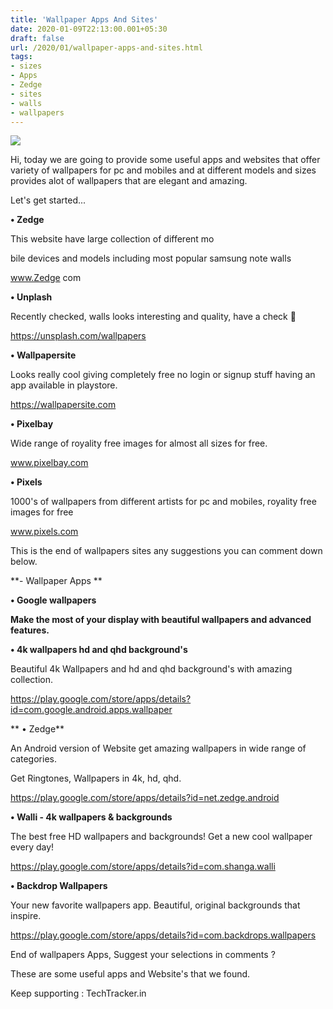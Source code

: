 ```yaml
---
title: 'Wallpaper Apps And Sites'
date: 2020-01-09T22:13:00.001+05:30
draft: false
url: /2020/01/wallpaper-apps-and-sites.html
tags: 
- sizes
- Apps
- Zedge
- sites
- walls
- wallpapers
---
```


  

[![](https://lh3.googleusercontent.com/-hOVcwy_cFbc/XhleJimo-cI/AAAAAAAAAtg/hY79zVptPv4ip5MhMoDb5DJPGoHbSsXMwCLcBGAsYHQ/s1600/20191231_134255-41-01-07.jpeg)](https://lh3.googleusercontent.com/-hOVcwy_cFbc/XhleJimo-cI/AAAAAAAAAtg/hY79zVptPv4ip5MhMoDb5DJPGoHbSsXMwCLcBGAsYHQ/s1600/20191231_134255-41-01-07.jpeg)

  

Hi, today we are going to provide some useful apps and websites that offer variety of wallpapers for pc and mobiles and at different models and sizes provides alot of wallpapers that are elegant and amazing.

  

Let's get started...

  

**• Zedge**

  

This website have large collection of different mo

bile devices and models including most popular samsung note walls

  

www.Zedge com

  

**• Unplash** 

  

Recently checked, walls looks interesting and quality, have a check 🍭

  

https://unsplash.com/wallpapers  

  

**• Wallpapersite**

  

Looks really cool giving completely free no login or signup stuff having an app available in playstore.

  

https://wallpapersite.com  

  

**• Pixelbay**

Wide range of royality free images for almost all sizes for free.

  

www.pixelbay.com

  

**• Pixels**

1000's of wallpapers from different artists for pc and mobiles, royality free images for free

  

www.pixels.com

  

This is the end of wallpapers sites any suggestions you can comment down below.

  

**\- Wallpaper Apps **

  

**• Google wallpapers**

**Make the most of your display with beautiful wallpapers and advanced features.**  

**• 4k wallpapers hd and qhd background's**

Beautiful 4k Wallpapers and hd and qhd background's with amazing collection.

https://play.google.com/store/apps/details?id=com.google.android.apps.wallpaper  

** • Zedge**

An Android version of Website get amazing wallpapers in wide range of categories.

  

Get Ringtones, Wallpapers in 4k, hd, qhd.

https://play.google.com/store/apps/details?id=net.zedge.android  

**• Walli - 4k wallpapers & backgrounds**

The best free HD wallpapers and backgrounds! Get a new cool wallpaper every day!  

  

https://play.google.com/store/apps/details?id=com.shanga.walli  

  

**• Backdrop Wallpapers**

Your new favorite wallpapers app. Beautiful, original backgrounds that inspire.  

https://play.google.com/store/apps/details?id=com.backdrops.wallpapers  

  

End of wallpapers Apps, Suggest your selections in comments ?

  

These are some useful apps and Website's that we found.

  

Keep supporting : TechTracker.in